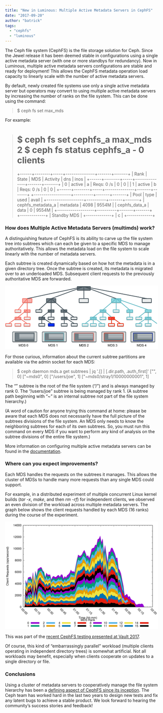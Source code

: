 ```yaml
---
title: "New in Luminous: Multiple Active Metadata Servers in CephFS"
date: "2017-09-20"
author: "batrick"
tags: 
  - "cephfs"
  - "luminous"
---
```


The Ceph file system (CephFS) is the file storage solution for Ceph. Since the Jewel release it has been deemed stable in configurations using a single active metadata server (with one or more standbys for redundancy). Now in Luminous, multiple active metadata servers configurations are stable and ready for deployment! This allows the CephFS metadata operation load capacity to linearly scale with the number of active metadata servers.

By default, newly created file systems use only a single active metadata server but operators may convert to using multiple active metadata servers by increasing the number of ranks on the file system. This can be done using the command:

> $ ceph fs set <fs-name> max\_mds <num>

For example:

> $ ceph fs set cephfs\_a max\_mds 2
> $ ceph fs status
> cephfs\_a - 0 clients
> ========
> +------+--------+-----+---------------+-------+-------+
> | Rank | State  | MDS | Activity      | dns   | inos  |
> +------+--------+-----+---------------+-------+-------+
> | 0    | active | a   | Reqs: 0 /s    |     0 |     0 |
> | 1    | active | b   | Reqs: 0 /s    |     0 |     0 |
> +------+--------+-----+---------------+-------+-------+
> +-------------------+----------+-------+-------+
> | Pool              | type     | used  | avail |
> +-------------------+----------+-------+-------+
> | cephfs\_metadata\_a | metadata |  4098 | 9554M |
> | cephfs\_data\_a     | data     |     0 | 9554M |
> +-------------------+----------+-------+-------+
> +-------------+
> | Standby MDS |
> +-------------+
> | c           |
> +-------------+

### How does Multiple Active Metadata Servers (multimds) work?

A distinguishing feature of CephFS is its ability to carve up the file system tree into subtrees which can each be given to a specific MDS to manage authoritatively. This allows the metadata load on the file system to scale linearly with the number of metadata servers.

Each subtree is created dynamically based on how hot the metadata is in a given directory tree. Once the subtree is created, its metadata is migrated over to an underloaded MDS. Subsequent client requests to the previously authoritative MDS are forwarded.

[![](images/Subtree-Partitioning.png)](http://ceph.com/wp-content/uploads/2017/09/Subtree-Partitioning.png)

For those curious, information about the current subtree partitions are available via the admin socket for each MDS:

> $ ceph daemon mds.a get subtrees | jq '.\[\] | \[.dir.path, .auth\_first\]'
> \["", 0\]
> \["~mds0", 0\]
> \["/users/joe", 1\]
> \["~mds0/stray1/10000000001", 1\]

The “” subtree is the root of the file system (“/”) and is always managed by rank 0. The “/users/joe” subtree is being managed by rank 1. (A subtree path beginning with “~” is an internal subtree not part of the file system hierarchy.)

(A word of caution for anyone trying this command at home: please be aware that each MDS does not necessarily have the full picture of the subtrees divisions of the file system. An MDS only needs to know the neighboring subtrees for each of its own subtrees. So, you must run this command on every MDS if you want to perform any kind of analysis on the subtree divisions of the entire file system.)

More information on configuring multiple active metadata servers can be found in the [documentation](http://docs.ceph.com/docs/master/cephfs/multimds/).

### Where can you expect improvements?

Each MDS handles the requests on the subtrees it manages. This allows the cluster of MDSs to handle many more requests than any single MDS could support.

For example, in a distributed experiment of multiple concurrent Linux kernel builds (_tar -x_, _make_, and then _rm -rf_) for independent clients, we observed an even division of the workload across multiple metadata servers. The graph below shows the client requests handled by each MDS (16 ranks) during the course of the experiment.

[![](images/16x4096-20000C-MDS-64x2048-Client_stats_mds-throughput.png)](http://ceph.com/wp-content/uploads/2017/09/16x4096-20000C-MDS-64x2048-Client_stats_mds-throughput.png)

This was part of the [recent CephFS testing presented at Vault 2017](https://vault2017.sched.com/event/9WQp/large-scale-stability-and-performance-of-the-ceph-file-system-patrick-donnelly-red-hat).

Of course, this kind of “embarrassingly parallel” workload (multiple clients operating in independent directory trees) is somewhat artificial. Not all workloads may benefit, especially when clients cooperate on updates to a single directory or file.

### Conclusions

Using a cluster of metadata servers to cooperatively manage the file system hierarchy has been a [defining aspect of CephFS since its inception](http://dl.acm.org/citation.cfm?id=1049948). The Ceph team has worked hard in the last two years to design new tests and fix any latent bugs to achieve a stable product. We look forward to hearing the community’s success stories and feedback!
